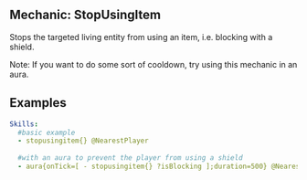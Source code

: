 Mechanic: StopUsingItem
--------------------------

Stops the targeted living entity from using an item, i.e. blocking with a shield.

Note: If you want to do some sort of cooldown, try using this mechanic in an aura.

Examples
--------
```yaml
Skills:
  #basic example
  - stopusingitem{} @NearestPlayer
  
  #with an aura to prevent the player from using a shield
  - aura{onTick=[ - stopusingitem{} ?isBlocking ];duration=500} @NearestPlayer
```